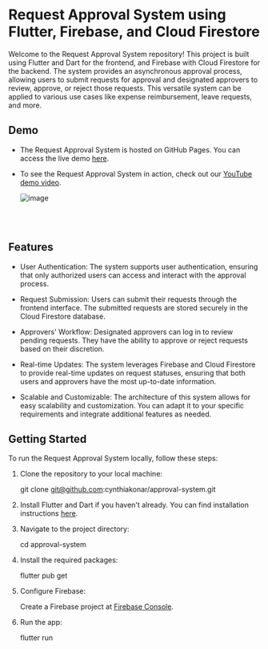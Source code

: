 # Request Approval System using Flutter, Firebase, and Cloud Firestore

Welcome to the Request Approval System repository! This project is built using Flutter and Dart for the frontend, and Firebase with Cloud Firestore for the backend. The system provides an asynchronous approval process, allowing users to submit requests for approval and designated approvers to review, approve, or reject those requests. This versatile system can be applied to various use cases like expense reimbursement, leave requests, and more.

## Demo 

- The Request Approval System is hosted on GitHub Pages. You can access the live demo [here](https://cynthiakonar.github.io/#/).
- To see the Request Approval System in action, check out our [YouTube demo video](https://youtu.be/mb6_dcK6RAc).

  ![image](https://github.com/cynthiakonar/approval-system/assets/89989829/25a58ec0-05df-4e4c-b523-866ce6d8037f)

<br><br>

## Features

- User Authentication: The system supports user authentication, ensuring that only authorized users can access and interact with the approval process.

- Request Submission: Users can submit their requests through the frontend interface. The submitted requests are stored securely in the Cloud Firestore database.

- Approvers' Workflow: Designated approvers can log in to review pending requests. They have the ability to approve or reject requests based on their discretion.

- Real-time Updates: The system leverages Firebase and Cloud Firestore to provide real-time updates on request statuses, ensuring that both users and approvers have the most up-to-date information.

- Scalable and Customizable: The architecture of this system allows for easy scalability and customization. You can adapt it to your specific requirements and integrate additional features as needed.

## Getting Started

To run the Request Approval System locally, follow these steps:

1. Clone the repository to your local machine:
   
   git clone git@github.com:cynthiakonar/approval-system.git

2. Install Flutter and Dart if you haven't already. You can find installation instructions [here](https://docs.flutter.dev/get-started/install).
   
3. Navigate to the project directory:
   
   cd approval-system
   
4. Install the required packages:
   
   flutter pub get
   
5. Configure Firebase:

   Create a Firebase project at [Firebase Console](https://console.firebase.google.com/).

6. Run the app:

   flutter run




